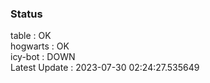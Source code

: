 ### Status


table : OK  
hogwarts : OK  
icy-bot : DOWN  
Latest Update : 2023-07-30 02:24:27.535649
